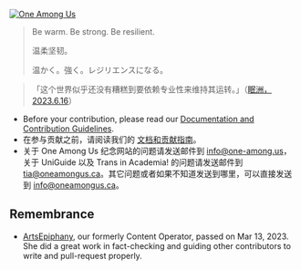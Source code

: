 [![One Among Us][banner]][site]

> Be warm. Be strong. Be resilient.
>
> 温柔坚韧。
>
> 温かく。強く。レジリエンスになる。

> 「这个世界似乎还没有糟糕到要依赖专业性来维持其运转。」（[眠洲，2023.6.16](https://twitter.com/usagiByTheShore/status/1680606566704201728?s=20)）

- Before your contribution, please read our [Documentation and Contribution Guidelines](https://github.com/one-among-us/how-we-work).
- 在参与贡献之前，请阅读我们的 [文档和贡献指南](https://github.com/one-among-us/how-we-work/blob/main/README-zh_Hans.md)。
- 关于 One Among Us 纪念网站的问题请发送邮件到 info@one-among.us，关于 UniGuide 以及 Trans in Academia! 的问题请发送邮件到 tia@oneamongus.ca。其它问题或者如果不知道发送到哪里，可以直接发送到 info@oneamongus.ca。

## Remembrance
- [ArtsEpiphany](https://one-among.us/profile/ArtsEpiphany/), our formerly Content Operator, passed on Mar 13, 2023. She did a great work in fact-checking and guiding  other contributors to write and pull-request properly.

[banner]: https://one-among.us/banner.png "那些秋叶 ~ One Among Us ~"
[site]: https://one-among.us
